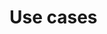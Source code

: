 # Use cases


<!-- ##DOCS-SOURCER-START
{
  "sourcePlugin": "local-copier",
  "hash": "9e449ec8d34b49b98c1c2e301378c065"
}
##DOCS-SOURCER-END -->
